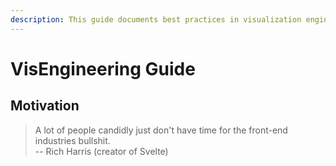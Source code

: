 ```yaml
---
description: This guide documents best practices in visualization engineering.
---
```


# VisEngineering Guide

## Motivation

> A lot of people candidly just don't have time for the front-end industries bullshit.\
> \-- Rich Harris (creator of Svelte)

